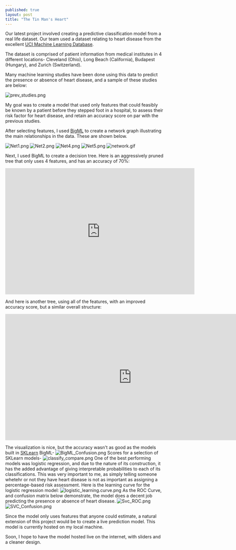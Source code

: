 ```yaml
---
published: true
layout: post
title: "The Tin Man's Heart"
---
```







Our latest project involved creating a predictive classification model from a real life dataset.  Our team used a dataset relating to heart disease from the excellent [UCI Machine Learning Database](https://archive.ics.uci.edu/ml/datasets/Heart+Disease).  

The dataset is comprised of patient information from medical institutes in 4 different locations- Cleveland (Ohio), Long Beach (California), Budapest (Hungary), and Zurich (Switzerland).  

Many machine learning studies have been done using this data to predict the presence or absence of heart disease, and a sample of these studies are below:


![prev_studies.png](https://raw.githubusercontent.com/shermanash/shermanash.github.io/master/images/prev_studies.png)

My goal was to create a model that used only features that could feasibly be known by a patient before they stepped foot in a hospital, to assess their risk factor for heart disease, and retain an accuracy score on par with the previous studies.

After selecting features, I used [BigML](https://bigml.com/) to create a network graph illustrating the main relationships in the data.  These are shown below.

![Net1.png](https://raw.githubusercontent.com/shermanash/shermanash.github.io/master/images/Net1.png)
![Net2.png](https://raw.githubusercontent.com/shermanash/shermanash.github.io/master/images/Net2.png)
![Net4.png](https://raw.githubusercontent.com/shermanash/shermanash.github.io/master/images/Net4.png)
![Net5.png](https://raw.githubusercontent.com/shermanash/shermanash.github.io/master/images/Net5.png)
![network.gif](https://raw.githubusercontent.com/shermanash/shermanash.github.io/master/images/network.gif)

Next, I used BigML to create a decision tree.  Here is an aggressively pruned tree that only uses 4 features, and has an accuracy of 70%:
<iframe src="https://bigml.com/embedded/model/pJsPoBVcF2jbTsvtGZLg1mQE6Wj" frameborder="0" allowtransparency="true" allowfullscreen="allowfullscreen" width="600" height="400"></iframe>


And here is another tree, using all of the features, with an improved accuracy score, but a similar overall structure:
<iframe src="https://bigml.com/embedded/model/c3PhwxuqgNIPkx6pzxlwl7Wg05e" frameborder="0" allowtransparency="true" allowfullscreen="allowfullscreen" width="800" height="400"></iframe>

The visualization is nice, but the accuracy wasn't as good as the models built in [SKLearn](http://scikit-learn.org/stable/)
BigML-
![BigML_Confusion.png](https://raw.githubusercontent.com/shermanash/shermanash.github.io/master/images/BigML_Confusion.png)
Scores for a selection of SKLearn models-
![classify_compare.png](https://raw.githubusercontent.com/shermanash/shermanash.github.io/master/images/classify_compare.png)
One of the best performing models was logistic regression, and due to the nature of its construction, it has the added advantage of giving interpretable probabilities to each of its classifications.  This was very important to me, as simply telling someone whetehr or not they have heart disease is not as important as assigning a percentage-based risk assessment.  Here is the learning curve for the logistic regression model:
![logistic_learning.curve.png](https://raw.githubusercontent.com/shermanash/shermanash.github.io/master/images/logistic_learning.curve.png)
As the ROC Curve, and confusion matrix below demonstrate, the model does a decent job predicting the presence or absence of heart disease.
![Svc_ROC.png](https://raw.githubusercontent.com/shermanash/shermanash.github.io/master/images/Svc_ROC.png)
![SVC_Confusion.png](https://raw.githubusercontent.com/shermanash/shermanash.github.io/master/images/SVC_Confusion.png)

Since the model only uses features that anyone could estimate, a natural extension of this project would be to create a live prediction model.  This model is currently hosted on my local machine.

Soon, I hope to have the model hosted live on the internet, with sliders and a cleaner design.

